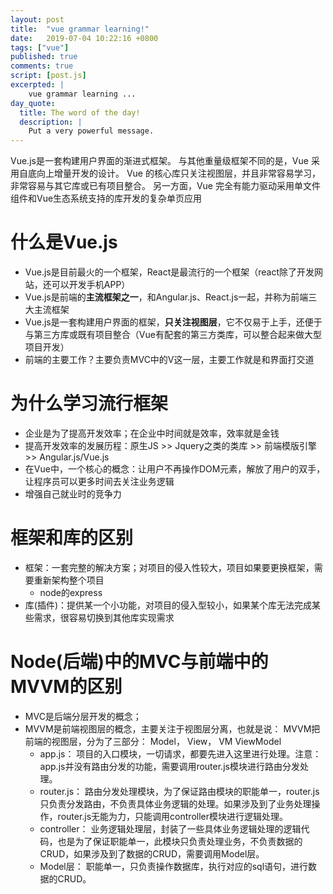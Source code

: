```yaml
---
layout: post
title:  "vue grammar learning!"
date:   2019-07-04 10:22:16 +0800
tags: ["vue"]
published: true
comments: true
script: [post.js]
excerpted: |
    vue grammar learning ...
day_quote:
  title: The word of the day!
  description: |
    Put a very powerful message.
---
```



Vue.js是一套构建用户界面的渐进式框架。
与其他重量级框架不同的是，Vue 采用自底向上增量开发的设计。
Vue 的核心库只关注视图层，并且非常容易学习，非常容易与其它库或已有项目整合。
另一方面，Vue 完全有能力驱动采用单文件组件和Vue生态系统支持的库开发的复杂单页应用

# 什么是Vue.js
- Vue.js是目前最火的一个框架，React是最流行的一个框架（react除了开发网站，还可以开发手机APP）
- Vue.js是前端的**主流框架之一**，和Angular.js、React.js一起，并称为前端三大主流框架
- Vue.js是一套构建用户界面的框架，**只关注视图层**，它不仅易于上手，还便于与第三方库或既有项目整合（Vue有配套的第三方类库，可以整合起来做大型项目开发）
- 前端的主要工作？主要负责MVC中的V这一层，主要工作就是和界面打交道

# 为什么学习流行框架
- 企业是为了提高开发效率；在企业中时间就是效率，效率就是金钱
- 提高开发效率的发展历程：原生JS >> Jquery之类的类库 >> 前端模版引擎 >> Angular.js/Vue.js
- 在Vue中，一个核心的概念：让用户不再操作DOM元素，解放了用户的双手，让程序员可以更多时间去关注业务逻辑
- 增强自己就业时的竞争力

# 框架和库的区别
- 框架：一套完整的解决方案；对项目的侵入性较大，项目如果要更换框架，需要重新架构整个项目
  - node的express
- 库(插件)：提供某一个小功能，对项目的侵入型较小，如果某个库无法完成某些需求，很容易切换到其他库实现需求

# Node(后端)中的MVC与前端中的MVVM的区别
- MVC是后端分层开发的概念；
- MVVM是前端视图层的概念，主要关注于视图层分离，也就是说： MVVM把前端的视图层，分为了三部分： Model， View， VM ViewModel
  - app.js： 项目的入口模块，一切请求，都要先进入这里进行处理。注意：app.js并没有路由分发的功能，需要调用router.js模块进行路由分发处理。
  - router.js： 路由分发处理模块，为了保证路由模块的职能单一，router.js只负责分发路由，不负责具体业务逻辑的处理。如果涉及到了业务处理操作，router.js无能为力，只能调用controller模块进行逻辑处理。
  - controller： 业务逻辑处理层，封装了一些具体业务逻辑处理的逻辑代码，也是为了保证职能单一，此模块只负责处理业务，不负责数据的CRUD，如果涉及到了数据的CRUD，需要调用Model层。
  - Model层： 职能单一，只负责操作数据库，执行对应的sql语句，进行数据的CRUD。
  
  